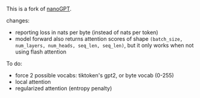 This is a fork of [nanoGPT](https://github.com/karpathy/nanoGPT).

changes: 

* reporting loss in nats per byte (instead of nats per token)
* model forward also returns attention scores of shape `(batch_size, num_layers, num_heads, seq_len, seq_len)`, but it only works when not using flash attention

To do: 

* force 2 possible vocabs: tiktoken's gpt2, or byte vocab (0-255)
* local attention
* regularized attention (entropy penalty)
